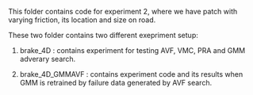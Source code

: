 This folder contains code for experiment 2, where we have patch with varying friction, its location and size on road. 

These two folder contains two different exepriment setup:
 1. brake_4D : contains experiment for testing AVF, VMC, PRA and GMM adverary search. 

 2. brake_4D_GMMAVF : contains experiment code and its results when GMM is retrained by failure data generated by AVF search. 


